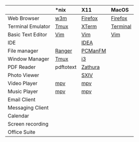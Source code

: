 |                 |\*nix                                    |X11                                                  |MacOS|
|:----------------|:----------------------------------------|:----------------------------------------------------|:----|
|Web Browser      |[w3m](http://w3m.sourceforge.net/)       |[Firefox](https://www.mozilla.org/en-US/firefox/new/)|[Firefox](https://www.mozilla.org/en-US/firefox/new/)|
|Terminal Emulator|[Tmux](https://github.com/tmux/tmux/wiki)|[XTerm](https://invisible-island.net/xterm/)         |[Terminal](https://en.wikipedia.org/wiki/Terminal_(macOS))|
|Basic Text Editor|[Vim](https://www.vim.org/)              |[Vim](https://www.vim.org/)                          |[Vim](https://www.vim.org/)|
|IDE              |                                         |[IDEA](https://www.jetbrains.com/idea/)              ||
|File manager     |[Ranger](https://ranger.github.io/)      |[PCManFM](https://wiki.lxde.org/en/PCManFM)          ||
|Window Manager   |[Tmux](https://github.com/tmux/tmux/wiki)|[i3](https://i3wm.org/)                              ||
|PDF Reader       |pdftotext                                |[Zathura](https://pwmt.org/projects/zathura/)        ||
|Photo Viewer     |                                         |[SXIV](https://github.com/muennich/sxiv)             ||
|Video Player     |[mpv](https://mpv.io/)                   |[mpv](https://mpv.io/)                               ||
|Music Player     |[mpv](https://mpv.io/)                   |[mpv](https://mpv.io/)                               ||
|Email Client     |                                         |                                                     ||
|Messaging Client |                                         |                                                     ||
|Calendar         |                                         |                                                     ||
|Screen recording |                                         |                                                     ||
|Office Suite     |                                         |                                                     ||
